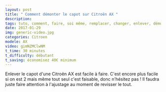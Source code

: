 ```yaml
---
layout: post
title: " Comment démonter le capot sur Citroën AX "
description: 
tags: tuto, comment, faire, soi même, remplacer, changer, enlever, démonter, capot, citroën, ax,
date: 2017-01-29 
img: generic-video.jpg
categories: Citroen
modele: AX
video: gimNZMClwNM
t_time: 30 minutes
t_difficulty: débutant
t_saving: économisez 40€ minimum
---
```

Enlever le capot d'une Citroën AX est facile à faire. C'est encore plus facile si on est 2 mais même tout seul c'est faisable, donc n'hésitez pas ! Il faudra juste faire attention à l'ajustage au moment de revisser le tout.